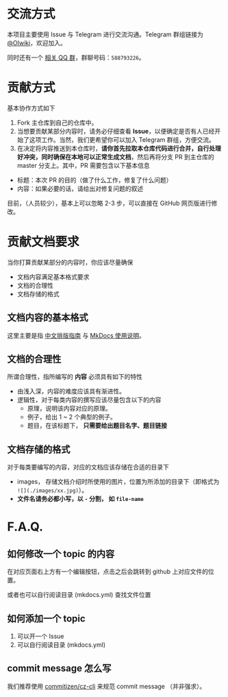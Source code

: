 # 交流方式

本项目主要使用 Issue 与 Telegram 进行交流沟通。Telegram 群组链接为 [@OIwiki](https://t.me/OIwiki)，欢迎加入。

同时还有一个 [相关 QQ 群](https://jq.qq.com/?_wv=1027&k=5EfkM6K)，群聊号码：`588793226`。

# 贡献方式

基本协作方式如下
1. Fork 主仓库到自己的仓库中。
2. 当想要贡献某部分内容时，请务必仔细查看 **Issue**，以便确定是否有人已经开始了这项工作。当然，我们更希望你可以加入 Telegram 群组，方便交流。
3. 在决定将内容推送到本仓库时，**请你首先拉取本仓库代码进行合并，自行处理好冲突，同时确保在本地可以正常生成文档**，然后再将分支 PR 到主仓库的 master 分支上。其中，PR 需要包含以下基本信息
  * 标题：本次 PR 的目的（做了什么工作，修复了什么问题）
  * 内容：如果必要的话，请给出对修复问题的叙述

目前，（人员较少），基本上可以忽略 2-3 步，可以直接在 GitHub 网页版进行修改。

# 贡献文档要求

当你打算贡献某部分的内容时，你应该尽量确保

- 文档内容满足基本格式要求
- 文档的合理性
- 文档存储的格式

## 文档内容的基本格式

这里主要是指 [中文排版指南](https://github.com/ctf-wiki/ctf-wiki/wiki/%E4%B8%AD%E6%96%87%E6%8E%92%E7%89%88%E6%8C%87%E5%8D%97) 与 [MkDocs 使用说明](https://github.com/ctf-wiki/ctf-wiki/wiki/Mkdocs-%E4%BD%BF%E7%94%A8%E8%AF%B4%E6%98%8E)。

## 文档的合理性

所谓合理性，指所编写的 **内容** 必须具有如下的特性

- 由浅入深，内容的难度应该具有渐进性。
- 逻辑性，对于每类内容的撰写应该尽量包含以下的内容
   - 原理，说明该内容对应的原理。
   - 例子，给出 1 ~ 2 个典型的例子。
   - 题目，在该标题下， **只需要给出题目名字、题目链接**

## 文档存储的格式

对于每类要编写的内容，对应的文档应该存储在合适的目录下

- images， 存储文档介绍时所使用的图片，位置为所添加的目录下（即格式为 `![](./images/xx.jpg)`）。
- **文件名请务必都小写，以 `-` 分割， 如 `file-name`**

# F.A.Q.

## 如何修改一个 topic 的内容

在对应页面右上方有一个编辑按钮，点击之后会跳转到 github 上对应文件的位置。

或者也可以自行阅读目录 (mkdocs.yml) 查找文件位置

## 如何添加一个 topic

1. 可以开一个 Issue
2. 可以自行阅读目录 (mkdocs.yml)

## commit message 怎么写

我们推荐使用 [commitizen/cz-cli](https://github.com/commitizen/cz-cli) 来规范 commit message （并非强求）。